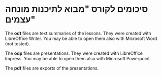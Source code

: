 # סיכומים לקורס "מבוא לתיכנות מונחה עצמים"

The **odt** files are text summaries of the lessons. 
They were created with LibreOffice Writer. 
You may be able to open them also with Microsoft Word (not tested).

The **odp** files are presentations.
They were created with LibreOffice Impress.
You may be able to open them also with Microsoft Powerpoint.

The **pdf** files are exports of the presentations.
